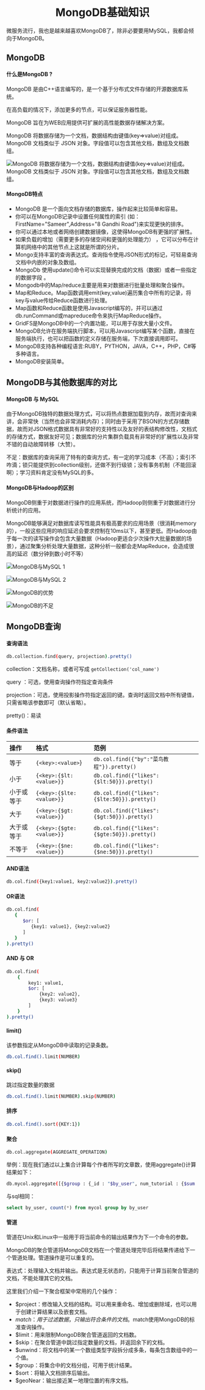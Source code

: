 <h1 align="center">MongoDB基础知识</h1>

微服务流行，我也是越来越喜欢MongoDB了，除非必要要用MySQL，我都会倾向于MongoDB。



## MongoDB

#### 什么是MongoDB ?

MongoDB 是由C++语言编写的，是一个基于分布式文件存储的开源数据库系统。

在高负载的情况下，添加更多的节点，可以保证服务器性能。

MongoDB 旨在为WEB应用提供可扩展的高性能数据存储解决方案。

MongoDB 将数据存储为一个文档，数据结构由键值(key=>value)对组成。MongoDB 文档类似于 JSON 对象。字段值可以包含其他文档，数组及文档数组。

![MongoDB 将数据存储为一个文档，数据结构由键值(key=>value)对组成。MongoDB 文档类似于 JSON 对象。字段值可以包含其他文档，数组及文档数组。](https://raw.githubusercontent.com/fengwenyi/erwin-learn-note/master/images/MongoDB/mongodb-01.png)



#### MongoDB特点

- MongoDB 是一个面向文档存储的数据库，操作起来比较简单和容易。
- 你可以在MongoDB记录中设置任何属性的索引 (如：FirstName="Sameer",Address="8 Gandhi Road")来实现更快的排序。
- 你可以通过本地或者网络创建数据镜像，这使得MongoDB有更强的扩展性。
- 如果负载的增加（需要更多的存储空间和更强的处理能力） ，它可以分布在计算机网络中的其他节点上这就是所谓的分片。
- Mongo支持丰富的查询表达式。查询指令使用JSON形式的标记，可轻易查询文档中内嵌的对象及数组。
- MongoDb 使用update()命令可以实现替换完成的文档（数据）或者一些指定的数据字段 。
- Mongodb中的Map/reduce主要是用来对数据进行批量处理和聚合操作。
- Map和Reduce。Map函数调用emit(key,value)遍历集合中所有的记录，将key与value传给Reduce函数进行处理。
- Map函数和Reduce函数是使用Javascript编写的，并可以通过db.runCommand或mapreduce命令来执行MapReduce操作。
- GridFS是MongoDB中的一个内置功能，可以用于存放大量小文件。
- MongoDB允许在服务端执行脚本，可以用Javascript编写某个函数，直接在服务端执行，也可以把函数的定义存储在服务端，下次直接调用即可。
- MongoDB支持各种编程语言:RUBY，PYTHON，JAVA，C++，PHP，C#等多种语言。
- MongoDB安装简单。



## MongoDB与其他数据库的对比

#### MongoDB 与 MySQL

由于MongoDB独特的数据处理方式，可以将热点数据加载到内存，故而对查询来讲，会非常快（当然也会非常消耗内存）；同时由于采用了BSON的方式存储数据，故而对JSON格式数据具有非常好的支持性以及友好的表结构修改性，文档式的存储方式，数据友好可见；数据库的分片集群负载具有非常好的扩展性以及非常不错的自动故障转移（大赞）。

不足：数据库的查询采用了特有的查询方式，有一定的学习成本（不高）；索引不咋滴；锁只能提供到collection级别，还做不到行级锁；没有事务机制（不能回滚啊）；学习资料肯定没有MySQL的多。



#### MongoDB与Hadoop的区别
MongoDB侧重于对数据进行操作的应用系统，而Hadoop则侧重于对数据进行分析统计的应用。 

MongoDB能够满足对数据库读写性能具有极高要求的应用场景（很消耗memory的），一般这些应用的响应延迟会要求控制在10ms以下，甚至更低。而Hadoop由于每一次的读写操作会包含大量数据（Hadoop更适合少次操作大批量数据的场景），通过聚集分析处理大量数据，这种分析一般都会走MapReduce，会造成很高的延迟（数分钟到数小时不等）



![MongoDB与MySQL 1](https://raw.githubusercontent.com/fengwenyi/erwin-learn-note/master/images/MongoDB/mongodb-02.png)



![MongoDB与MySQL 2](https://raw.githubusercontent.com/fengwenyi/erwin-learn-note/master/images/MongoDB/mongodb-03.png)



![MongoDB的优势](https://raw.githubusercontent.com/fengwenyi/erwin-learn-note/master/images/MongoDB/mongodb-04.png)



![MongoDB的不足](https://raw.githubusercontent.com/fengwenyi/erwin-learn-note/master/images/MongoDB/mongodb-05.png)



## MongoDB查询



#### 查询语法

```bash
db.collection.find(query, projection).pretty()
```

collection：文档名称，或者可写成 `getCollection('col_name')`

query ：可选，使用查询操作符指定查询条件

projection：可选，使用投影操作符指定返回的键。查询时返回文档中所有键值， 只需省略该参数即可（默认省略）。

pretty()：易读



#### 条件语法

| 操作       | 格式                     | 范例                                        |
| :--------- | :----------------------- | :------------------------------------------ |
| 等于       | `{<key>:<value>`}        | `db.col.find({"by":"菜鸟教程"}).pretty()`   |
| 小于       | `{<key>:{$lt:<value>}}`  | `db.col.find({"likes":{$lt:50}}).pretty()`  |
| 小于或等于 | `{<key>:{$lte:<value>}}` | `db.col.find({"likes":{$lte:50}}).pretty()` |
| 大于       | `{<key>:{$gt:<value>}}`  | `db.col.find({"likes":{$gt:50}}).pretty()`  |
| 大于或等于 | `{<key>:{$gte:<value>}}` | `db.col.find({"likes":{$gte:50}}).pretty()` |
| 不等于     | `{<key>:{$ne:<value>}}`  | `db.col.find({"likes":{$ne:50}}).pretty()`  |



#### AND语法

```bash
db.col.find({key1:value1, key2:value2}).pretty()
```



#### OR语法

```bash
db.col.find(
   {
      $or: [
         {key1: value1}, {key2:value2}
      ]
   }
).pretty()
```



#### AND 与 OR

```bash
db.col.find(
	{
		key1: value1, 
		$or: [
			{key2: value2},
			{key3: value3}
		]
	}
).pretty()
```



#### limit()

该参数指定从MongoDB中读取的记录条数。

```bash
db.col.find().limit(NUMBER)
```



#### skip()

跳过指定数量的数据

```bash
db.col.find().limit(NUMBER).skip(NUMBER)
```



#### 排序

```bash
db.col.find().sort({KEY:1})
```



#### 聚合

```bash
db.col.aggregate(AGGREGATE_OPERATION)
```

举例：现在我们通过以上集合计算每个作者所写的文章数，使用aggregate()计算结果如下：

```bash
db.mycol.aggregate([{$group : {_id : "$by_user", num_tutorial : {$sum : 1}}}])
```

与sql相同：

```sql
select by_user, count(*) from mycol group by by_user
```



#### 管道

管道在Unix和Linux中一般用于将当前命令的输出结果作为下一个命令的参数。

MongoDB的聚合管道将MongoDB文档在一个管道处理完毕后将结果传递给下一个管道处理。管道操作是可以重复的。

表达式：处理输入文档并输出。表达式是无状态的，只能用于计算当前聚合管道的文档，不能处理其它的文档。

这里我们介绍一下聚合框架中常用的几个操作：

- $project：修改输入文档的结构。可以用来重命名、增加或删除域，也可以用于创建计算结果以及嵌套文档。
- $match：用于过滤数据，只输出符合条件的文档。$match使用MongoDB的标准查询操作。
- $limit：用来限制MongoDB聚合管道返回的文档数。
- $skip：在聚合管道中跳过指定数量的文档，并返回余下的文档。
- $unwind：将文档中的某一个数组类型字段拆分成多条，每条包含数组中的一个值。
- $group：将集合中的文档分组，可用于统计结果。
- $sort：将输入文档排序后输出。
- $geoNear：输出接近某一地理位置的有序文档。